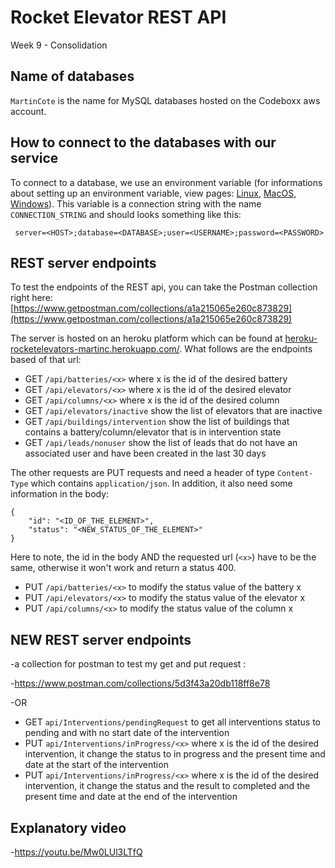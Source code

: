 # Rocket Elevator REST API

Week 9 - Consolidation

## Name of databases

`MartinCote` is the name for MySQL databases hosted on the Codeboxx aws account.

## How to connect to the databases with our service

To connect to a database, we use an environment variable (for informations about setting up an environment variable, view pages: [Linux](https://www.serverlab.ca/tutorials/linux/administration-linux/how-to-set-environment-variables-in-linux/), [MacOS](https://phoenixnap.com/kb/set-environment-variable-mac), [Windows](https://docs.oracle.com/en/database/oracle/machine-learning/oml4r/1.5.1/oread/creating-and-modifying-environment-variables-on-windows.html)). This variable is a connection string with the name `CONNECTION_STRING` and should looks something like this: 
``` 
 server=<HOST>;database=<DATABASE>;user=<USERNAME>;password=<PASSWORD>
```

## REST server endpoints

To test the endpoints of the REST api,  you can take the Postman collection right here: [https://www.getpostman.com/collections/a1a215065e260c873829](https://www.getpostman.com/collections/a1a215065e260c873829)

The server is hosted on an heroku platform which can be found at [heroku-rocketelevators-martinc.herokuapp.com/](https://rocketelevatorrestapih22.herokuapp.com/). What follows are the endpoints based of that url:

- GET `/api/batteries/<x>` where x is the id of the desired battery
- GET `/api/elevators/<x>` where x is the id of the desired elevator
- GET `/api/columns/<x>` where x is the id of the desired column
- GET `/api/elevators/inactive` show the list of elevators that are inactive
- GET `/api/buildings/intervention` show the list of buildings that contains a battery/column/elevator that is in intervention state
- GET `/api/leads/nonuser` show the list of leads that do not have an associated user and have been created in the last 30 days

The other requests are PUT requests and need a header of type `Content-Type` which contains `application/json`. In addition, it also need some information in the body:
```
{
    "id": "<ID_OF_THE_ELEMENT>",
    "status": "<NEW_STATUS_OF_THE_ELEMENT>"
}
```

Here to note, the id in the body AND the requested url (`<x>`) have to be the same, otherwise it won't work and return a status 400.

- PUT `/api/batteries/<x>` to modify the status value of the battery x
- PUT `/api/elevators/<x>` to modify the status value of the elevator x
- PUT `/api/columns/<x>` to modify the status value of the column x


## NEW REST server endpoints 

-a collection for postman to test my get and put request : 

-https://www.postman.com/collections/5d3f43a20db118ff8e78


-OR 

- GET `api/Interventions/pendingRequest` to get all interventions status to pending and with no start date of the intervention
- PUT `api/Interventions/inProgress/<x>` where x is the id of the desired intervention, it change the status to in progress and the present time and date at the start of the intervention
- PUT `api/Interventions/inProgress/<x>` where x is the id of the desired intervention, it change the status and the result to completed and the present time and date at the end of the intervention


## Explanatory video



-https://youtu.be/Mw0LUl3LTfQ